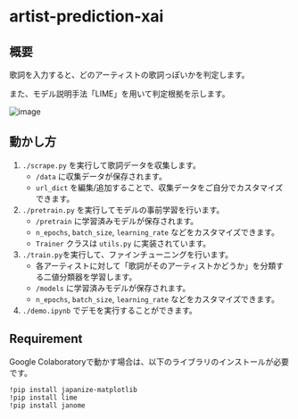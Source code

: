 # artist-prediction-xai

## 概要

歌詞を入力すると、どのアーティストの歌詞っぽいかを判定します。

また、モデル説明手法「LIME」を用いて判定根拠を示します。

![image](https://github.com/matsuda-tkm/artist-prediction-xai/assets/101240248/5ad6c0cd-ecb6-4f22-9be9-23fc544d468b)

## 動かし方

1. `./scrape.py` を実行して歌詞データを収集します。
    - `/data` に収集データが保存されます。
    - `url_dict` を編集/追加することで、収集データをご自分でカスタマイズできます。
1. `./pretrain.py` を実行してモデルの事前学習を行います。
    - `/pretrain` に学習済みモデルが保存されます。
    - `n_epochs`, `batch_size`, `learning_rate` などをカスタマイズできます。
    - `Trainer` クラスは `utils.py` に実装されています。
1. `./train.py`を実行して、ファインチューニングを行います。
    - 各アーティストに対して「歌詞がそのアーティストかどうか」を分類する二値分類器を学習します。
    - `/models` に学習済みモデルが保存されます。
    - `n_epochs`, `batch_size`, `learning_rate` などをカスタマイズできます。
1. `./demo.ipynb` でデモを実行することができます。 

## Requirement
Google Colaboratoryで動かす場合は、以下のライブラリのインストールが必要です。
```
!pip install japanize-matplotlib
!pip install lime
!pip install janome
```
